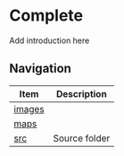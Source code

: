 # Complete

Add introduction here

## Navigation

|        Item        |  Description  |
|--------------------|---------------|
| [images](./images) |               |
| [maps](./maps)     |               |
| [src](./src)       | Source folder |


